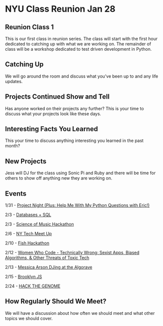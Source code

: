 # NYU Class Reunion Jan 28

## Reunion Class 1
This is our first class in reunion series. The class will start with the first hour dedicated to catching up with what we are working on. The remainder of class will be a workshop dedicated to test driven development in Python.

## Catching Up
We will go around the room and discuss what you've been up to and any life updates.

## Projects Continued Show and Tell
Has anyone worked on their projects any further? This is your time to discuss what your projects look like these days.

## Interesting Facts You Learned
This your time to discuss anything interesting you learned in the past month?

## New Projects
Jess will DJ for the class using Sonic Pi and Ruby and there will be time for others to show off anything new they are working on.

## Events
1/31 - [
Project Night (Plus: Help Me With My Python Questions with Eric!)](https://www.meetup.com/nycpython/events/246590715/)

2/3 - [Databases + SQL](https://www.meetup.com/learn-python-nyc/events/247032218/)

2/3 - [Science of Music Hackathon](https://www.eventbrite.com/e/science-of-music-hackathon-tickets-42323599024?aff=ebapi)

2/6 - [NY Tech Meet Up](https://www.meetup.com/ny-tech/events/245649563/)

2/10 - [Fish Hackathon](https://hackernest.com/events/new-york-fishackathon-2018)

2/12 - [
Women Who Code - Technically Wrong: Sexist Apps, Biased Algorithms, & Other Threats of Toxic Tech](https://www.meetup.com/WomenWhoCodeNYC/events/246422752/) 

2/13 - [Messica Arson DJing at the Algorave](https://www.facebook.com/events/159771637999316)

2/15 - [Brooklyn JS](http://tickets.brooklynjs.com/)

2/24 - [HACK THE GENOME](https://sequencing.com/hackathons/hack-the-genome-times-square-nyc-2018)

## How Regularly Should We Meet?
We will have a discussion about how often we should meet and what other topics we should cover.
